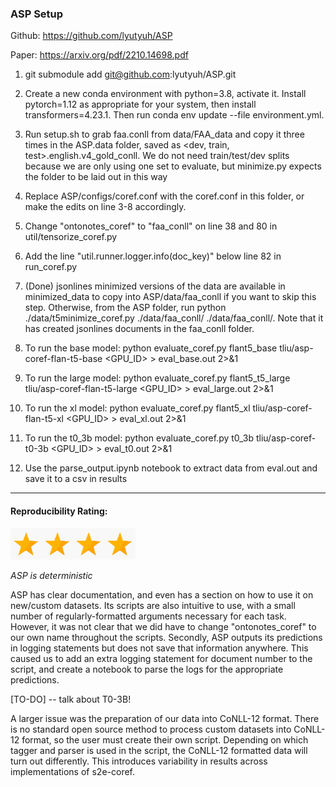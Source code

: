### ASP Setup

Github: https://github.com/lyutyuh/ASP

Paper: https://arxiv.org/pdf/2210.14698.pdf

1. git submodule add git@github.com:lyutyuh/ASP.git

2. Create a new conda environment with python=3.8, activate it. Install pytorch=1.12 as appropriate for your system, then install transformers=4.23.1. Then run conda env update --file environment.yml. 

4. Run setup.sh to grab faa.conll from data/FAA_data and copy it three times in the ASP.data folder, saved as <dev, train, test>.english.v4_gold_conll. We do not need train/test/dev splits because we are only using one set to evaluate, but minimize.py expects the folder to be laid out in this way

5. Replace ASP/configs/coref.conf with the coref.conf in this folder, or make the edits on line 3-8 accordingly.

6. Change "ontonotes_coref" to "faa_conll" on line 38 and 80 in util/tensorize_coref.py

7. Add the line "util.runner.logger.info(doc_key)" below line 82 in run_coref.py

8. (Done) jsonlines minimized versions of the data are available in minimized_data to copy into ASP/data/faa_conll if you want to skip this step. Otherwise, from the ASP folder, run python ./data/t5minimize_coref.py ./data/faa_conll/ ./data/faa_conll/. Note that it has created jsonlines documents in the faa_conll folder.

9. To run the base model: python evaluate_coref.py flant5_base tliu/asp-coref-flan-t5-base <GPU_ID> > eval_base.out 2>&1

10. To run the large model: python evaluate_coref.py flant5_t5_large tliu/asp-coref-flan-t5-large <GPU_ID> > eval_large.out 2>&1

11. To run the xl model: python evaluate_coref.py flant5_xl tliu/asp-coref-flan-t5-xl <GPU_ID> > eval_xl.out 2>&1

12. To run the t0_3b model: python evaluate_coref.py t0_3b tliu/asp-coref-t0-3b <GPU_ID> > eval_t0.out 2>&1

13. Use the parse_output.ipynb notebook to extract data from eval.out and save it to a csv in results

-----

#### Reproducibility Rating:

<img src="../../star_clip.jpg" alt="Star" width="50" height="50"><img src="../../star_clip.jpg" alt="Star" width="50" height="50"><img src="../../star_clip.jpg" alt="Star" width="50" height="50"><img src="../../star_clip.jpg" alt="Star" width="50" height="50">

*ASP is deterministic*

ASP has clear documentation, and even has a section on how to use it on new/custom datasets. Its scripts are also intuitive to use, with a small number of regularly-formatted arguments necessary for each task. However, it was not clear that we did have to change "ontonotes_coref" to our own name throughout the scripts. Secondly, ASP outputs its predictions in logging statements but does not save that information anywhere. This caused us to add an extra logging statement for document number to the script, and create a notebook to parse the logs for the appropriate predictions.

[TO-DO] -- talk about T0-3B!

A larger issue was the preparation of our data into CoNLL-12 format. There is no standard open source method to process custom datasets into CoNLL-12 format, so the user must create their own script. Depending on which tagger and parser is used in the script, the CoNLL-12 formatted data will turn out differently. This introduces variability in results across implementations of s2e-coref.
